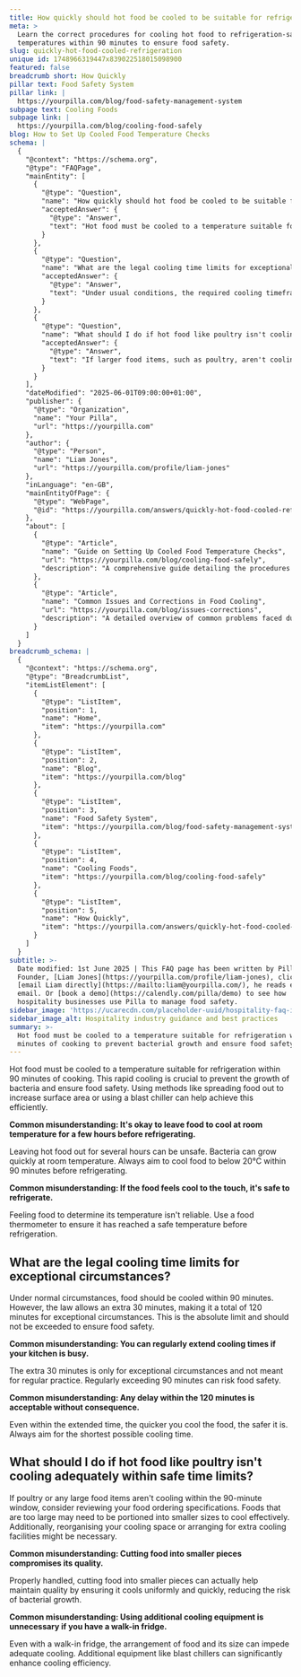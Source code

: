 ```yaml
---
title: How quickly should hot food be cooled to be suitable for refrigeration?
meta: >
  Learn the correct procedures for cooling hot food to refrigeration-safe
  temperatures within 90 minutes to ensure food safety.
slug: quickly-hot-food-cooled-refrigeration
unique id: 1748966319447x839022518015098900
featured: false
breadcrumb short: How Quickly
pillar text: Food Safety System
pillar link: |
  https://yourpilla.com/blog/food-safety-management-system
subpage text: Cooling Foods
subpage link: |
  https://yourpilla.com/blog/cooling-food-safely
blog: How to Set Up Cooled Food Temperature Checks
schema: |
  {
    "@context": "https://schema.org",
    "@type": "FAQPage",
    "mainEntity": [
      {
        "@type": "Question",
        "name": "How quickly should hot food be cooled to be suitable for refrigeration?",
        "acceptedAnswer": {
          "@type": "Answer",
          "text": "Hot food must be cooled to a temperature suitable for refrigeration within 90 minutes of cooking to prevent bacterial growth and ensure food safety. Using methods like spreading the food out or employing a blast chiller can efficiently achieve this cooling. It's crucial to ensure the food temperature drops below 20°C within this timeframe."
        }
      },
      {
        "@type": "Question",
        "name": "What are the legal cooling time limits for exceptional circumstances?",
        "acceptedAnswer": {
          "@type": "Answer",
          "text": "Under usual conditions, the required cooling timeframe is within 90 minutes. However, in exceptional circumstances, the law allows for an extension of up to 120 minutes. This extended time should not be regularly used as a practice, as quicker cooling times are safer."
        }
      },
      {
        "@type": "Question",
        "name": "What should I do if hot food like poultry isn't cooling adequately within safe time limits?",
        "acceptedAnswer": {
          "@type": "Answer",
          "text": "If larger food items, such as poultry, aren't cooling within the 90-minute window, consider cutting them into smaller pieces to enhance cooling efficiency. Additionally, organising your cooling space more effectively or employing additional cooling aids like blast chillers may be necessary."
        }
      }
    ],
    "dateModified": "2025-06-01T09:00:00+01:00",
    "publisher": {
      "@type": "Organization",
      "name": "Your Pilla",
      "url": "https://yourpilla.com"
    },
    "author": {
      "@type": "Person",
      "name": "Liam Jones",
      "url": "https://yourpilla.com/profile/liam-jones"
    },
    "inLanguage": "en-GB",
    "mainEntityOfPage": {
      "@type": "WebPage",
      "@id": "https://yourpilla.com/answers/quickly-hot-food-cooled-refrigeration"
    },
    "about": [
      {
        "@type": "Article",
        "name": "Guide on Setting Up Cooled Food Temperature Checks",
        "url": "https://yourpilla.com/blog/cooling-food-safely",
        "description": "A comprehensive guide detailing the procedures to set up proper temperature checks for cooling food, ensuring compliance and food safety."
      },
      {
        "@type": "Article",
        "name": "Common Issues and Corrections in Food Cooling",
        "url": "https://yourpilla.com/blog/issues-corrections",
        "description": "A detailed overview of common problems faced during food cooling and how to effectively address them to maintain safety standards."
      }
    ]
  }
breadcrumb_schema: |
  {
    "@context": "https://schema.org",
    "@type": "BreadcrumbList",
    "itemListElement": [
      {
        "@type": "ListItem",
        "position": 1,
        "name": "Home",
        "item": "https://yourpilla.com"
      },
      {
        "@type": "ListItem",
        "position": 2,
        "name": "Blog",
        "item": "https://yourpilla.com/blog"
      },
      {
        "@type": "ListItem",
        "position": 3,
        "name": "Food Safety System",
        "item": "https://yourpilla.com/blog/food-safety-management-system"
      },
      {
        "@type": "ListItem",
        "position": 4,
        "name": "Cooling Foods",
        "item": "https://yourpilla.com/blog/cooling-food-safely"
      },
      {
        "@type": "ListItem",
        "position": 5,
        "name": "How Quickly",
        "item": "https://yourpilla.com/answers/quickly-hot-food-cooled-refrigeration"
      }
    ]
  }
subtitle: >-
  Date modified: 1st June 2025 | This FAQ page has been written by Pilla
  Founder, [Liam Jones](https://yourpilla.com/profile/liam-jones), click to
  [email Liam directly](https://mailto:liam@yourpilla.com/), he reads every
  email. Or [book a demo](https://calendly.com/pilla/demo) to see how
  hospitality businesses use Pilla to manage food safety.
sidebar_image: 'https://ucarecdn.com/placeholder-uuid/hospitality-faq-image.jpg'
sidebar_image_alt: Hospitality industry guidance and best practices
summary: >-
  Hot food must be cooled to a temperature suitable for refrigeration within 90
  minutes of cooking to prevent bacterial growth and ensure food safety.
---
```

Hot food must be cooled to a temperature suitable for refrigeration within 90 minutes of cooking. This rapid cooling is crucial to prevent the growth of bacteria and ensure food safety. Using methods like spreading food out to increase surface area or using a blast chiller can help achieve this efficiently.

**Common misunderstanding: It's okay to leave food to cool at room temperature for a few hours before refrigerating.**

Leaving hot food out for several hours can be unsafe. Bacteria can grow quickly at room temperature. Always aim to cool food to below 20°C within 90 minutes before refrigerating.

**Common misunderstanding: If the food feels cool to the touch, it's safe to refrigerate.**

Feeling food to determine its temperature isn't reliable. Use a food thermometer to ensure it has reached a safe temperature before refrigeration.

## What are the legal cooling time limits for exceptional circumstances?

Under normal circumstances, food should be cooled within 90 minutes. However, the law allows an extra 30 minutes, making it a total of 120 minutes for exceptional circumstances. This is the absolute limit and should not be exceeded to ensure food safety.

**Common misunderstanding: You can regularly extend cooling times if your kitchen is busy.**

The extra 30 minutes is only for exceptional circumstances and not meant for regular practice. Regularly exceeding 90 minutes can risk food safety.

**Common misunderstanding: Any delay within the 120 minutes is acceptable without consequence.**

Even within the extended time, the quicker you cool the food, the safer it is. Always aim for the shortest possible cooling time.

## What should I do if hot food like poultry isn't cooling adequately within safe time limits?

If poultry or any large food items aren't cooling within the 90-minute window, consider reviewing your food ordering specifications. Foods that are too large may need to be portioned into smaller sizes to cool effectively. Additionally, reorganising your cooling space or arranging for extra cooling facilities might be necessary.

**Common misunderstanding: Cutting food into smaller pieces compromises its quality.**

Properly handled, cutting food into smaller pieces can actually help maintain quality by ensuring it cools uniformly and quickly, reducing the risk of bacterial growth.

**Common misunderstanding: Using additional cooling equipment is unnecessary if you have a walk-in fridge.**

Even with a walk-in fridge, the arrangement of food and its size can impede adequate cooling. Additional equipment like blast chillers can significantly enhance cooling efficiency.
